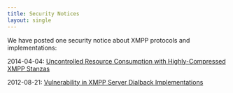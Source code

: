 ```yaml
---
title: Security Notices
layout: single
---
```


We have posted one security notice about XMPP protocols and implementations:

2014-04-04: [Uncontrolled Resource Consumption with Highly-Compressed XMPP Stanzas](uncontrolled-resource-consumption-with-highly-compressed-xmpp-stanzas.html)

2012-08-21: [Vulnerability in XMPP Server Dialback Implementations](vulnerability-in-xmpp-server-dialback-implementations.html)
